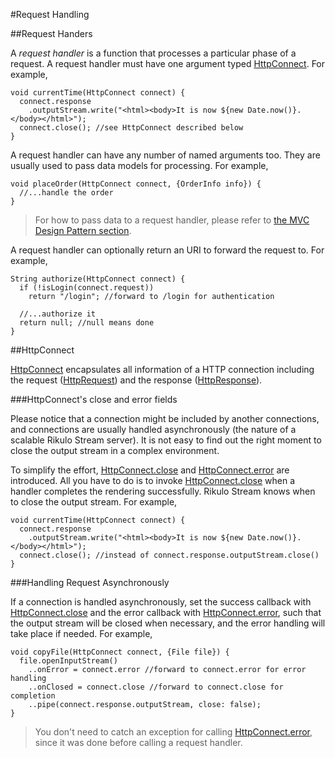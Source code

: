 #Request Handling

##Request Handers

A *request handler* is a function that processes a particular phase of a request. A request handler must have one argument typed [HttpConnect](api:stream). For example,

    void currentTime(HttpConnect connect) {
      connect.response
        .outputStream.write("<html><body>It is now ${new Date.now()}.</body></html>");
      connect.close(); //see HttpConnect described below
    }

A request handler can have any number of named arguments too. They are usually used to pass data models for processing. For example,

    void placeOrder(HttpConnect connect, {OrderInfo info}) {
      //...handle the order
    }

> For how to pass data to a request handler, please refer to [the MVC Design Pattern section](MVC_Design_Pattern.md).

A request handler can optionally return an URI to forward the request to. For example,

    String authorize(HttpConnect connect) {
      if (!isLogin(connect.request))
        return "/login"; //forward to /login for authentication

      //...authorize it
      return null; //null means done
    }

##HttpConnect

[HttpConnect](api:stream) encapsulates all information of a HTTP connection including the request ([HttpRequest](dart:io)) and the response ([HttpResponse](dart:io)).

###HttpConnect's close and error fields

Please notice that a connection might be included by another connections, and connections are usually handled asynchronously (the nature of a scalable Rikulo Stream server). It is not easy to find out the right moment to close the output stream in a complex environment.

To simplify the effort, [HttpConnect.close](api:stream) and [HttpConnect.error](api:stream) are introduced. All you have to do is to invoke [HttpConnect.close](api:stream) when a handler completes the rendering successfully. Rikulo Stream knows when to close the output stream. For example,

    void currentTime(HttpConnect connect) {
      connect.response
        .outputStream.write("<html><body>It is now ${new Date.now()}.</body></html>");
      connect.close(); //instead of connect.response.outputStream.close()
    }

###Handling Request Asynchronously

If a connection is handled asynchronously, set the success callback with [HttpConnect.close](api:stream) and the error callback with [HttpConnect.error](api:stream), such that the output stream will be closed when necessary, and the error handling will take place if needed. For example,

    void copyFile(HttpConnect connect, {File file}) {
      file.openInputStream()
        ..onError = connect.error //forward to connect.error for error handling
        ..onClosed = connect.close //forward to connect.close for completion
        ..pipe(connect.response.outputStream, close: false);
    }

> You don't need to catch an exception for calling [HttpConnect.error](api:stream), since it was done before calling a request handler.
